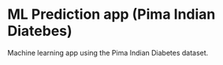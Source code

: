 # ML Prediction app (Pima Indian Diatebes)
 Machine learning app using the Pima Indian Diabetes dataset.
